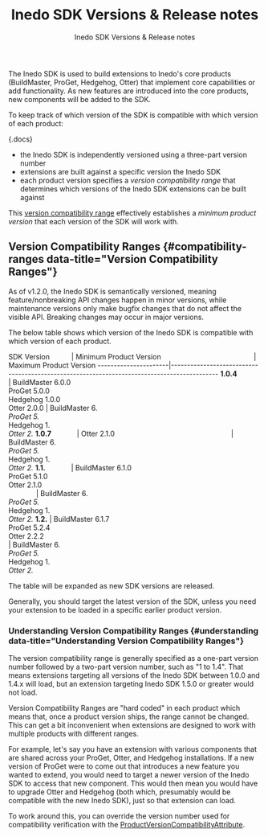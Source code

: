 ﻿---
title: Inedo SDK Versions & Release notes
subtitle: Inedo SDK Versions & Release notes
sequence: 40
keywords: inedo, inedo sdk, versions, release notes
show-headings-in-nav: true
---

The Inedo SDK is used to build extensions to Inedo's core products (BuildMaster, ProGet, Hedgehog, Otter) that implement core capabilities or add functionality. As new features are introduced into the core products, new components will be added to the SDK.

To keep track of which version of the SDK is compatible with which version of each product:

{.docs}
- the Inedo SDK is independently versioned using a three-part version number
- extensions are built against a specific version the Inedo SDK
- each product version specifies a *version compatibility range* that determines which versions of the Inedo SDK extensions can be built against

This [version compatibility range](#compatibility-ranges) effectively establishes a *minimum product version* that each version of the SDK will work with.

## Version Compatibility Ranges {#compatibility-ranges data-title="Version Compatibility Ranges"}

As of v1.2.0, the Inedo SDK is semantically versioned, meaning feature/nonbreaking API changes happen in minor versions,
while maintenance versions only make bugfix changes that do not affect the visible API. Breaking changes may occur in
major versions.

The below table shows which version of the Inedo SDK is compatible with which version of each product.

SDK Version           | Minimum Product Version                                               | Maximum Product Version
----------------------|--------------------------------------------------------------------------------------------
**1.0.4**             | BuildMaster 6.0.0<br/>ProGet 5.0.0<br/>Hedgehog 1.0.0<br/>Otter 2.0.0 | BuildMaster 6.*<br/>ProGet 5.*<br/>Hedgehog 1.*<br/>Otter 2.*
**1.0.7**             | Otter 2.1.0                                                           | BuildMaster 6.*<br/>ProGet 5.*<br/>Hedgehog 1.*<br/>Otter 2.*
**1.1.**              | BuildMaster 6.1.0<br/>ProGet 5.1.0<br/>Otter 2.1.0<br/>               | BuildMaster 6.*<br/>ProGet 5.*<br/>Hedgehog 1.*<br/>Otter 2.*
**1.2.**              | BuildMaster 6.1.7<br/>ProGet 5.2.4<br/>Otter 2.2.2<br/>               | BuildMaster 6.*<br/>ProGet 5.*<br/>Hedgehog 1.*<br/>Otter 2.*


The table will be expanded as new SDK versions are released.

Generally, you should target the latest version of the SDK, unless you need your extension to be loaded in a specific earlier product version.

### Understanding Version Compatibility Ranges {#understanding data-title="Understanding Version Compatibility Ranges"}

The version compatibility range is generally specified as a one-part version number followed by a two-part version number, such as "1 to 1.4".  That means extensions targeting all versions of the Inedo SDK between 1.0.0 and 1.4.x will load, but an extension targeting Inedo SDK 1.5.0 or greater would not load.

Version Compatibility Ranges are "hard coded" in each product which means that, once a product version ships, the range cannot be changed. This can get a bit inconvenient when extensions are designed to work with multiple products with different ranges.

For example, let's say you have an extension with various components that are shared across your ProGet, Otter, and Hedgehog installations. If a new version of ProGet were to come out that introduces a new feature you wanted to extend, you would need to target a newer version of the Inedo SDK to access that new component. This would then mean you would have to upgrade Otter and Hedgehog (both which, presumably would be compatible with the new Inedo SDK), just so that extension can load.

To work around this, you can override the version number used for compatibility verification with the [ProductVersionCompatibilityAttribute](/support/sdk-reference/inedosdk/Inedo.Extensibility/ProductVersionCompatibilityAttribute).   
